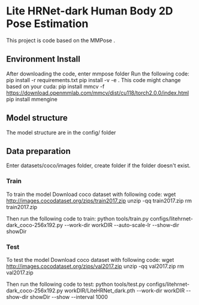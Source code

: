 # Lite HRNet-dark Human Body 2D Pose Estimation

This project is code based on the MMPose .

## Environment Install

After downloading the code, enter mmpose folder
Run the following code:
pip install -r requirements.txt
pip install -v -e .
This code might change based on your cuda:
pip install mmcv -f https://download.openmmlab.com/mmcv/dist/cu118/torch2.0.0/index.html
pip install mmengine

## Model structure

The model structure are in the config/ folder

## Data preparation

Enter datasets/coco/images folder, create folder if the folder doesn't exist.

### Train

To train the model
Download coco dataset with following code:
wget http://images.cocodataset.org/zips/train2017.zip
unzip -qq train2017.zip
rm train2017.zip

Then run the following code to train:
python tools/train.py configs/litehrnet-dark_coco-256x192.py --work-dir workDIR --auto-scale-lr --show-dir showDir

### Test

To test the model
Download coco dataset with following code:
wget http://images.cocodataset.org/zips/val2017.zip
unzip -qq val2017.zip
rm val2017.zip

Then run the following code to test:
python tools/test.py configs/litehrnet-dark_coco-256x192.py workDIR/LiteHRNet_dark.pth --work-dir workDIR --show-dir showDir --show --interval 1000

